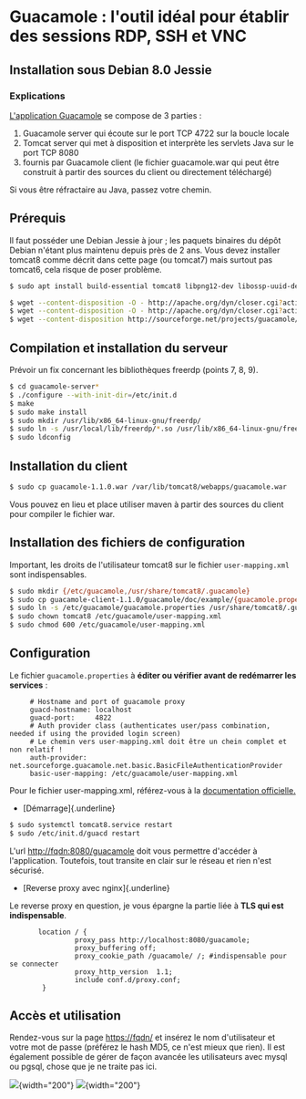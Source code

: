 # Guacamole : l'outil idéal pour établir des sessions RDP, SSH et VNC

## Installation sous Debian 8.0 Jessie

### Explications

[L'application Guacamole](http://guac-dev.org/) se compose de 3 parties
:

1.  Guacamole server qui écoute sur le port TCP 4722 sur la boucle
    locale
2.  Tomcat server qui met à disposition et interprète les servlets Java
    sur le port TCP 8080
3.  fournis par Guacamole client (le fichier guacamole.war qui peut être
    construit à partir des sources du client ou directement téléchargé)

Si vous être réfractaire au Java, passez votre chemin.

## Prérequis

Il faut posséder une Debian Jessie à jour ; les paquets binaires du
dépôt Debian n'étant plus maintenu depuis près de 2 ans. Vous devez
installer tomcat8 comme décrit dans cette page (ou tomcat7) mais surtout
pas tomcat6, cela risque de poser problème.

```bash
$ sudo apt install build-essential tomcat8 libpng12-dev libossp-uuid-dev libpulse-dev libcairo2-dev libssl-dev libvncserver-dev libvorbis-dev libtelnet-dev libssh2-1-dev libpango1.0-dev libfreerdp-dev
```

```bash
$ wget --content-disposition -O - http://apache.org/dyn/closer.cgi?action=download&filename=guacamole/1.1.0/source/guacamole-client-1.1.0.tar.gz | tar xfvz -
$ wget --content-disposition -O - http://apache.org/dyn/closer.cgi?action=download&filename=guacamole/1.1.0/source/guacamole-server-1.1.0.tar.gz | tar xfvz -
$ wget --content-disposition http://sourceforge.net/projects/guacamole/files/current/binary/guacamole-1.1.0.war/download
```

## Compilation et installation du serveur

Prévoir un fix concernant les bibliothèques freerdp (points 7, 8, 9).

```bash
$ cd guacamole-server*
$ ./configure --with-init-dir=/etc/init.d
$ make
$ sudo make install
$ sudo mkdir /usr/lib/x86_64-linux-gnu/freerdp/
$ sudo ln -s /usr/local/lib/freerdp/*.so /usr/lib/x86_64-linux-gnu/freerdp/
$ sudo ldconfig
```

## Installation du client

```bash
$ sudo cp guacamole-1.1.0.war /var/lib/tomcat8/webapps/guacamole.war
```

Vous pouvez en lieu et place utiliser maven à partir des sources du
client pour compiler le fichier war.

## Installation des fichiers de configuration

Important, les droits de l'utilisateur tomcat8 sur le fichier `user-mapping.xml` sont indispensables.

```bash
$ sudo mkdir {/etc/guacamole,/usr/share/tomcat8/.guacamole}
$ sudo cp guacamole-client-1.1.0/guacamole/doc/example/{guacamole.properties,user-mapping.xml} /etc/guacamole/
$ sudo ln -s /etc/guacamole/guacamole.properties /usr/share/tomcat8/.guacamole/guacamole.properties
$ sudo chown tomcat8 /etc/guacamole/user-mapping.xml
$ sudo chmod 600 /etc/guacamole/user-mapping.xml
```

## Configuration

Le fichier `guacamole.properties` à **éditer ou vérifier avant de redémarrer les services** :

         # Hostname and port of guacamole proxy
         guacd-hostname: localhost
         guacd-port:     4822
         # Auth provider class (authenticates user/pass combination, needed if using the provided login screen)
         # Le chemin vers user-mapping.xml doit être un chein complet et non relatif !
         auth-provider: net.sourceforge.guacamole.net.basic.BasicFileAuthenticationProvider
         basic-user-mapping: /etc/guacamole/user-mapping.xml

Pour le fichier user-mapping.xml, référez-vous à la [documentation
officielle.](http://guac-dev.org/doc/0.9.1/gug/configuring-guacamole.html)

  * [Démarrage]{.underline}

```bash
$ sudo systemctl tomcat8.service restart
$ sudo /etc/init.d/guacd restart
```

L'url <http://fqdn:8080/guacamole> doit vous permettre d'accéder à
l'application. Toutefois, tout transite en clair sur le réseau et rien
n'est sécurisé.

  * [Reverse proxy avec nginx]{.underline}

Le reverse proxy en question, je vous épargne la partie liée à **TLS qui
est indispensable**.

```nginx
       location / {
                proxy_pass http://localhost:8080/guacamole;
                proxy_buffering off;
                proxy_cookie_path /guacamole/ /; #indispensable pour se connecter
                proxy_http_version  1.1;
                include conf.d/proxy.conf;
        }
```

## Accès et utilisation

Rendez-vous sur la page <https://fqdn/> et insérez le nom d'utilisateur
et votre mot de passe (préférez le hash MD5, ce n'est mieux que rien).
Il est également possible de gérer de façon avancée les utilisateurs
avec mysql ou pgsql, chose que je ne traite pas ici.

![](/guacchose.png){width="200"} ![](/guaclogin.png){width="200"}
